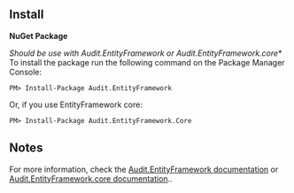 ﻿## Install

**NuGet Package** 

*Should be use with Audit.EntityFramework or Audit.EntityFramework.core**
To install the package run the following command on the Package Manager Console:

```
PM> Install-Package Audit.EntityFramework
```

Or, if you use EntityFramework core: 

```
PM> Install-Package Audit.EntityFramework.Core
```

## Notes 

For more information, check the [Audit.EntityFramework documentation](https://github.com/thepirat000/Audit.NET/blob/master/src/Audit.EntityFramework/README.md) or [Audit.EntityFramework.core documentation](https://github.com/thepirat000/Audit.NET/blob/master/src/Audit.EntityFramework.core/README.md)..